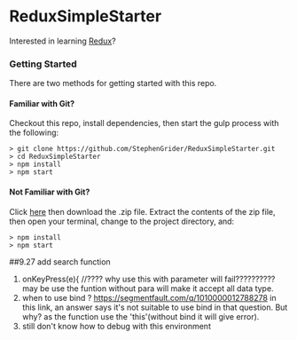 # ReduxSimpleStarter

Interested in learning [Redux](https://www.udemy.com/react-redux/)?

### Getting Started

There are two methods for getting started with this repo.

#### Familiar with Git?
Checkout this repo, install dependencies, then start the gulp process with the following:

```
> git clone https://github.com/StephenGrider/ReduxSimpleStarter.git
> cd ReduxSimpleStarter
> npm install
> npm start
```

#### Not Familiar with Git?
Click [here](https://github.com/StephenGrider/ReactStarter/releases) then download the .zip file.  Extract the contents of the zip file, then open your terminal, change to the project directory, and:

```
> npm install
> npm start
```


##9.27
add search function
1. onKeyPress(e){                         //???? why use this with parameter will fail??????????
may be use the funtion without para will make it accept all data type.
2. when to use bind ?
https://segmentfault.com/q/1010000012788278  in this link, an answer says it's not suitable to use bind in that question. But why? as the function use the 'this'(without bind it will give error).
3. still don't know how to debug with this environment
